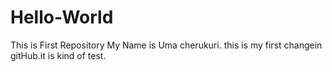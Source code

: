 # Hello-World
This is First Repository
My Name is Uma cherukuri. this is my first changein gitHub.it is kind of test.
